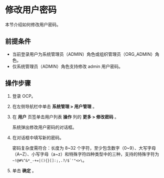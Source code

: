 # 修改用户密码

本节介绍如何修改用户密码。

## 前提条件

* 当前登录用户为系统管理员（ADMIN）角色或组织管理员（ORG_ADMIN）角色。
* 仅系统管理员（ADMIN）角色支持修改 admin 用户密码。

## 操作步骤

1. 登录 OCP。

2. 在左侧导航栏中单击 **系统管理 > 用户管理** 。

3. 在 **用户** 页签单击用户列表 **操作** 列的 **更多 > 修改密码** 。

   系统弹出修改用户密码的对话框。

4. 在对话框中填写新的密码。

   密码复杂度需符合：长度为 8\~32 个字符，至少包含数字（0\~9）、大写字母（A\~Z）、小写字母（a\~z）和特殊字符四种类型中的三种，支持的特殊字符为 <code>~!@#%^&*_-+=|(){}[]:;,.?/$`'"<>\\</code>。

5. 单击 **确定** 。
